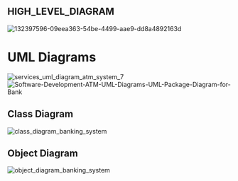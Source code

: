 ## HIGH_LEVEL_DIAGRAM 

![132397596-09eea363-54be-4499-aae9-dd8a4892163d](https://user-images.githubusercontent.com/66585290/142772902-a0e71d3a-8996-4521-830c-0e9022436d0b.png)


# UML Diagrams


![services_uml_diagram_atm_system_7](https://user-images.githubusercontent.com/66585290/142772525-5409a6da-f949-44e5-8d9f-a005030dfdba.png) ![Software-Development-ATM-UML-Diagrams-UML-Package-Diagram-for-Bank](https://user-images.githubusercontent.com/66585290/142772640-f9d6618e-cbeb-4dbe-905a-24e36fddebd4.png)


## Class Diagram

![class_diagram_banking_system](https://user-images.githubusercontent.com/66585290/143301854-211f8b49-b213-410b-b0df-1724d51d807c.jpg)


## Object Diagram


![object_diagram_banking_system](https://user-images.githubusercontent.com/66585290/143301929-98dd0842-ed3b-4a27-8c50-211c29553550.jpg)

